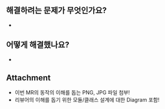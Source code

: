 ## 해결하려는 문제가 무엇인가요?
*

## 어떻게 해결했나요?
*

## Attachment
* 이번 MR의 동작의 이해를 돕는 PNG, JPG 파일 첨부!
* 리뷰어의 이해를 돕기 위한 모듈/클래스 설계에 대한 Diagram 포함!
